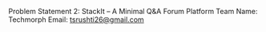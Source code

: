 Problem Statement 2: StackIt – A Minimal Q&A Forum Platform
Team Name: Techmorph
Email: tsrushti26@gmail.com
